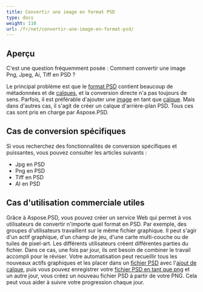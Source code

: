 ```yaml
---
title: Convertir une image en format PSD
type: docs
weight: 110
url: /fr/net/convertir-une-image-en-format-psd/
---
```


## **Aperçu**
C'est une question fréquemment posée : Comment convertir une image Png, Jpeg, Ai, Tiff en PSD ?

Le principal problème est que le [format PSD](/psd/fr/net/fichier-psd/) contient beaucoup de métadonnées et de [calques](/psd/fr/net/calque-psd/), et la conversion directe n'a pas toujours de sens. Parfois, il est préférable d'ajouter une [image](https://reference.aspose.com/psd/net/aspose.psd/image) en tant que [calque](https://reference.aspose.com/psd/net/aspose.psd/fileformats.psd/layers/layer). Mais dans d'autres cas, il s'agit de créer un calque d'arrière-plan PSD. Tous ces cas sont pris en charge par Aspose.PSD.

## **Cas de conversion spécifiques**
Si vous recherchez des fonctionnalités de conversion spécifiques et puissantes, vous pouvez consulter les articles suivants :

- Jpg en PSD
- Png en PSD
- Tiff en PSD
- AI en PSD

## **Cas d'utilisation commerciale utiles**
Grâce à Aspose.PSD, vous pouvez créer un service Web qui permet à vos utilisateurs de convertir n'importe quel format en PSD. Par exemple, des groupes d'utilisateurs travaillent sur le même fichier graphique. Il peut s'agir d'un actif graphique, d'un champ de jeu, d'une carte multi-couche ou de tuiles de pixel-art. Les différents utilisateurs créent différentes parties du fichier. Dans ce cas, une fois par jour, ils ont besoin de combiner le travail accompli pour le réviser. Votre automatisation peut recueillir tous les nouveaux actifs graphiques et les placer dans un [fichier PSD](/psd/fr/net/fichier-psd/) avec l'[ajout de calque](/psd/fr/net/ajouter-calque-a-psd/), puis vous pouvez enregistrer votre [fichier PSD en tant que png](/psd/fr/net/psd-en-png/) et un autre jour, vous créez un nouveau fichier PSD à partir de votre PNG. Cela peut vous aider à suivre votre progression chaque jour.
